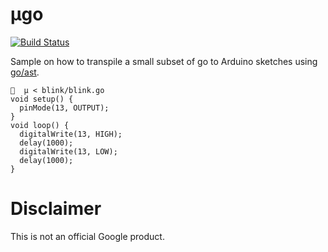 # µgo

[![Build Status](https://travis-ci.org/googlesamples/mugo.svg?branch=master)](https://travis-ci.org/googlesamples/mugo)

Sample on how to transpile a small subset of go to Arduino sketches using [go/ast](https://golang.org/pkg/go/ast/).

```
🍡  µ < blink/blink.go
void setup() {
  pinMode(13, OUTPUT);
}
void loop() {
  digitalWrite(13, HIGH);
  delay(1000);
  digitalWrite(13, LOW);
  delay(1000);
}
```

# Disclaimer

This is not an official Google product.
